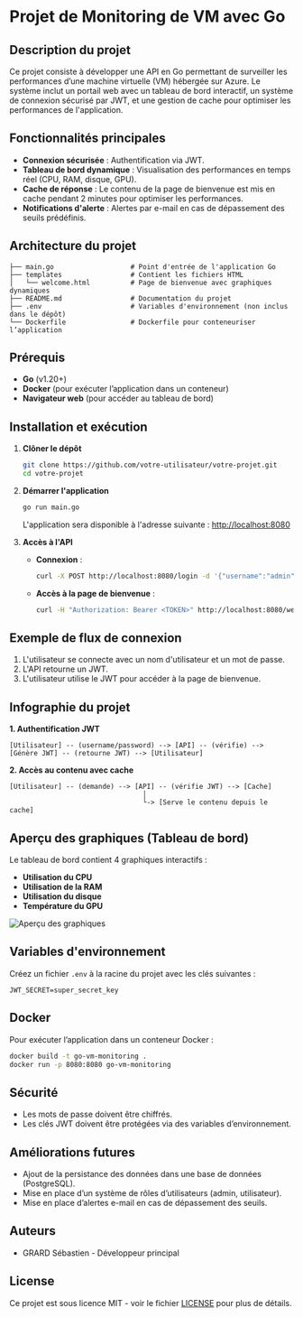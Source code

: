 # Projet de Monitoring de VM avec Go

## Description du projet
Ce projet consiste à développer une API en Go permettant de surveiller les performances d’une machine virtuelle (VM) hébergée sur Azure. Le système inclut un portail web avec un tableau de bord interactif, un système de connexion sécurisé par JWT, et une gestion de cache pour optimiser les performances de l'application.

## Fonctionnalités principales
- **Connexion sécurisée** : Authentification via JWT.
- **Tableau de bord dynamique** : Visualisation des performances en temps réel (CPU, RAM, disque, GPU).
- **Cache de réponse** : Le contenu de la page de bienvenue est mis en cache pendant 2 minutes pour optimiser les performances.
- **Notifications d'alerte** : Alertes par e-mail en cas de dépassement des seuils prédéfinis.

## Architecture du projet
```plaintext
├── main.go                   # Point d'entrée de l'application Go
├── templates                 # Contient les fichiers HTML
│   └── welcome.html          # Page de bienvenue avec graphiques dynamiques
├── README.md                 # Documentation du projet
├── .env                      # Variables d'environnement (non inclus dans le dépôt)
└── Dockerfile                # Dockerfile pour conteneuriser l’application
```

## Prérequis
- **Go** (v1.20+)
- **Docker** (pour exécuter l’application dans un conteneur)
- **Navigateur web** (pour accéder au tableau de bord)

## Installation et exécution
1. **Clôner le dépôt**
   ```bash
   git clone https://github.com/votre-utilisateur/votre-projet.git
   cd votre-projet
   ```
2. **Démarrer l'application**
   ```bash
   go run main.go
   ```
   L'application sera disponible à l'adresse suivante : [http://localhost:8080](http://localhost:8080)

3. **Accès à l'API**
   - **Connexion** :
     ```bash
     curl -X POST http://localhost:8080/login -d '{"username":"admin", "password":"password"}'
     ```
   - **Accès à la page de bienvenue** :
     ```bash
     curl -H "Authorization: Bearer <TOKEN>" http://localhost:8080/welcome
     ```

## Exemple de flux de connexion
1. L'utilisateur se connecte avec un nom d'utilisateur et un mot de passe.
2. L'API retourne un JWT.
3. L'utilisateur utilise le JWT pour accéder à la page de bienvenue.

## Infographie du projet

**1. Authentification JWT**
```
[Utilisateur] -- (username/password) --> [API] -- (vérifie) --> [Génère JWT] -- (retourne JWT) --> [Utilisateur]
```

**2. Accès au contenu avec cache**
```
[Utilisateur] -- (demande) --> [API] -- (vérifie JWT) --> [Cache]
                                 │
                                 └-> [Serve le contenu depuis le cache]
```

## Aperçu des graphiques (Tableau de bord)

Le tableau de bord contient 4 graphiques interactifs :
- **Utilisation du CPU**
- **Utilisation de la RAM**
- **Utilisation du disque**
- **Température du GPU**

![Aperçu des graphiques](https://via.placeholder.com/800x400.png?text=Graphiques+du+tableau+de+bord)

## Variables d'environnement
Créez un fichier `.env` à la racine du projet avec les clés suivantes :
```
JWT_SECRET=super_secret_key
```

## Docker
Pour exécuter l’application dans un conteneur Docker :
```bash
docker build -t go-vm-monitoring .
docker run -p 8080:8080 go-vm-monitoring
```

## Sécurité
- Les mots de passe doivent être chiffrés.
- Les clés JWT doivent être protégées via des variables d’environnement.

## Améliorations futures
- Ajout de la persistance des données dans une base de données (PostgreSQL).
- Mise en place d’un système de rôles d’utilisateurs (admin, utilisateur).
- Mise en place d’alertes e-mail en cas de dépassement des seuils.

## Auteurs
- GRARD Sébastien - Développeur principal

## License
Ce projet est sous licence MIT - voir le fichier [LICENSE](LICENSE) pour plus de détails.

